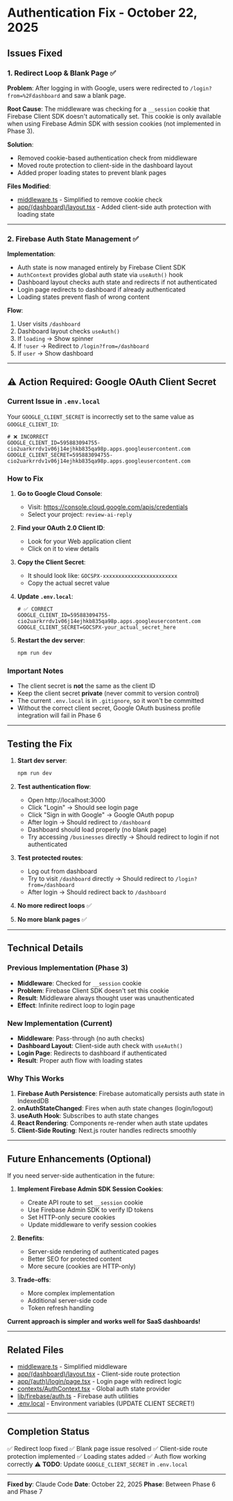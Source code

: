 # Authentication Fix - October 22, 2025

## Issues Fixed

### 1. Redirect Loop & Blank Page ✅

**Problem**: After logging in with Google, users were redirected to `/login?from=%2Fdashboard` and saw a blank page.

**Root Cause**: The middleware was checking for a `__session` cookie that Firebase Client SDK doesn't automatically set. This cookie is only available when using Firebase Admin SDK with session cookies (not implemented in Phase 3).

**Solution**:
- Removed cookie-based authentication check from middleware
- Moved route protection to client-side in the dashboard layout
- Added proper loading states to prevent blank pages

**Files Modified**:
- [middleware.ts](middleware.ts) - Simplified to remove cookie check
- [app/(dashboard)/layout.tsx](app/(dashboard)/layout.tsx) - Added client-side auth protection with loading state

---

### 2. Firebase Auth State Management ✅

**Implementation**:
- Auth state is now managed entirely by Firebase Client SDK
- `AuthContext` provides global auth state via `useAuth()` hook
- Dashboard layout checks auth state and redirects if not authenticated
- Login page redirects to dashboard if already authenticated
- Loading states prevent flash of wrong content

**Flow**:
1. User visits `/dashboard`
2. Dashboard layout checks `useAuth()`
3. If `loading` → Show spinner
4. If `!user` → Redirect to `/login?from=/dashboard`
5. If `user` → Show dashboard

---

## ⚠️ Action Required: Google OAuth Client Secret

### Current Issue in `.env.local`

Your `GOOGLE_CLIENT_SECRET` is incorrectly set to the same value as `GOOGLE_CLIENT_ID`:

```env
# ❌ INCORRECT
GOOGLE_CLIENT_ID=595883094755-cio2uarkrrdv1v06j14ejhkb835qa98p.apps.googleusercontent.com
GOOGLE_CLIENT_SECRET=595883094755-cio2uarkrrdv1v06j14ejhkb835qa98p.apps.googleusercontent.com
```

### How to Fix

1. **Go to Google Cloud Console**:
   - Visit: https://console.cloud.google.com/apis/credentials
   - Select your project: `review-ai-reply`

2. **Find your OAuth 2.0 Client ID**:
   - Look for your Web application client
   - Click on it to view details

3. **Copy the Client Secret**:
   - It should look like: `GOCSPX-xxxxxxxxxxxxxxxxxxxxxxxx`
   - Copy the actual secret value

4. **Update `.env.local`**:
   ```env
   # ✅ CORRECT
   GOOGLE_CLIENT_ID=595883094755-cio2uarkrrdv1v06j14ejhkb835qa98p.apps.googleusercontent.com
   GOOGLE_CLIENT_SECRET=GOCSPX-your_actual_secret_here
   ```

5. **Restart the dev server**:
   ```bash
   npm run dev
   ```

### Important Notes

- The client secret is **not** the same as the client ID
- Keep the client secret **private** (never commit to version control)
- The current `.env.local` is in `.gitignore`, so it won't be committed
- Without the correct client secret, Google OAuth business profile integration will fail in Phase 6

---

## Testing the Fix

1. **Start dev server**:
   ```bash
   npm run dev
   ```

2. **Test authentication flow**:
   - Open http://localhost:3000
   - Click "Login" → Should see login page
   - Click "Sign in with Google" → Google OAuth popup
   - After login → Should redirect to `/dashboard`
   - Dashboard should load properly (no blank page)
   - Try accessing `/businesses` directly → Should redirect to login if not authenticated

3. **Test protected routes**:
   - Log out from dashboard
   - Try to visit `/dashboard` directly → Should redirect to `/login?from=/dashboard`
   - After login → Should redirect back to `/dashboard`

4. **No more redirect loops** ✅
5. **No more blank pages** ✅

---

## Technical Details

### Previous Implementation (Phase 3)

- **Middleware**: Checked for `__session` cookie
- **Problem**: Firebase Client SDK doesn't set this cookie
- **Result**: Middleware always thought user was unauthenticated
- **Effect**: Infinite redirect loop to login page

### New Implementation (Current)

- **Middleware**: Pass-through (no auth checks)
- **Dashboard Layout**: Client-side auth check with `useAuth()`
- **Login Page**: Redirects to dashboard if authenticated
- **Result**: Proper auth flow with loading states

### Why This Works

1. **Firebase Auth Persistence**: Firebase automatically persists auth state in IndexedDB
2. **onAuthStateChanged**: Fires when auth state changes (login/logout)
3. **useAuth Hook**: Subscribes to auth state changes
4. **React Rendering**: Components re-render when auth state updates
5. **Client-Side Routing**: Next.js router handles redirects smoothly

---

## Future Enhancements (Optional)

If you need server-side authentication in the future:

1. **Implement Firebase Admin SDK Session Cookies**:
   - Create API route to set `__session` cookie
   - Use Firebase Admin SDK to verify ID tokens
   - Set HTTP-only secure cookies
   - Update middleware to verify session cookies

2. **Benefits**:
   - Server-side rendering of authenticated pages
   - Better SEO for protected content
   - More secure (cookies are HTTP-only)

3. **Trade-offs**:
   - More complex implementation
   - Additional server-side code
   - Token refresh handling

**Current approach is simpler and works well for SaaS dashboards!**

---

## Related Files

- [middleware.ts](middleware.ts) - Simplified middleware
- [app/(dashboard)/layout.tsx](app/(dashboard)/layout.tsx) - Client-side route protection
- [app/(auth)/login/page.tsx](app/(auth)/login/page.tsx) - Login page with redirect logic
- [contexts/AuthContext.tsx](contexts/AuthContext.tsx) - Global auth state provider
- [lib/firebase/auth.ts](lib/firebase/auth.ts) - Firebase auth utilities
- [.env.local](.env.local) - Environment variables (UPDATE CLIENT SECRET!)

---

## Completion Status

✅ Redirect loop fixed
✅ Blank page issue resolved
✅ Client-side route protection implemented
✅ Loading states added
✅ Auth flow working correctly
⚠️ **TODO**: Update `GOOGLE_CLIENT_SECRET` in `.env.local`

---

**Fixed by**: Claude Code
**Date**: October 22, 2025
**Phase**: Between Phase 6 and Phase 7
